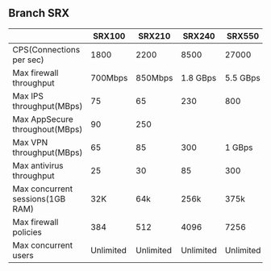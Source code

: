 ## Branch SRX

||SRX100|SRX210|SRX240|SRX550|SRX650|
|---|---|---|---|---|---|
|CPS(Connections per sec)|1800|2200|8500|27000|30000|
|Max firewall throughput|700Mbps|850Mbps|1.8 GBps|5.5 GBps|7 Gbps|
|Max IPS throughput(MBps)|75|65|230|800|1.5 Gbps|
|Max AppSecure throughout(MBps)|90|250||||
|Max VPN throughput(MBps)|65|85|300|1 GBps|1.5 GBps|
|Max antivirus throughput|25|30|85|300|350|
|Max concurrent sessions(1GB RAM)|32K|64k|256k|375k|512k|
|Max firewall policies|384|512|4096|7256|8912|
|Max concurrent users|Unlimited|Unlimited|Unlimited|Unlimited|Unlimited|
